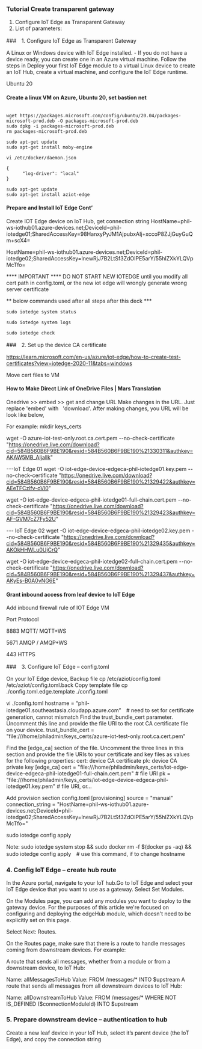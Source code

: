 
### Tutorial Create transparent gateway

1. Configure IoT Edge as Transparent Gateway 
2. List of parameters:


###　1. Configure IoT Edge as Transparent Gateway 

A Linux or Windows device with IoT Edge installed. - If you do not have a device ready, you can create one in an Azure virtual machine. Follow the steps in Deploy your first IoT Edge module to a virtual Linux device to create an IoT Hub, create a virtual machine, and configure the IoT Edge runtime.

Ubuntu 20

#### Create a linux VM on Azure, Ubuntu 20, set bastion net

```hcl
```

```hcl
wget https://packages.microsoft.com/config/ubuntu/20.04/packages-microsoft-prod.deb -O packages-microsoft-prod.deb
sudo dpkg -i packages-microsoft-prod.deb
rm packages-microsoft-prod.deb

sudo apt-get update
sudo apt-get install moby-engine
```

```hcl
vi /etc/docker/daemon.json

{
      "log-driver": "local"
}

```

```hcl
sudo apt-get update
sudo apt-get install aziot-edge
```


#### Prepare and Install IoT Edge Cont’ 

Create IOT Edge device on IoT Hub, get connection string 
HostName=phil-ws-iothub01.azure-devices.net;DeviceId=phil-iotedge01;SharedAccessKey=98HanxyPyJM1AjpubxAIj+xccoP8ZJjGuyGuQm+scX4=

HostName=phil-ws-iothub01.azure-devices.net;DeviceId=phil-iotedge02;SharedAccessKey=lnewRjJ7B2LtSf3ZdOIPE5arY/55hIZXkYLQVpMcTfo=

**** IMPORTANT ****
DO NOT START NEW IOTEDGE until you modify all cert path in config.toml, or the new iot edge will wrongly generate wrong server certificate 


** below commands used after all steps after this deck ***


```hcl
sudo iotedge system status

sudo iotedge system logs

sudo iotedge check
```


###　2. Set up the device CA certificate

https://learn.microsoft.com/en-us/azure/iot-edge/how-to-create-test-certificates?view=iotedge-2020-11&tabs=windows

Move cert files to VM	

####  How to Make Direct Link of OneDrive Files | Mars Translation

Onedrive >> embed  >> get and change URL
Make changes in the URL. Just replace 'embed' with   'download'. After making changes, you URL will be look like below,

For example: 
mkdir keys_certs

wget -O azure-iot-test-only.root.ca.cert.pem --no-check-certificate "https://onedrive.live.com/download?cid=584B560B6F9BE190&resid=584B560B6F9BE190%21330311&authkey=AKAW5MB_AIjallk"

---IoT Edge 01
wget -O iot-edge-device-edgeca-phil-iotedge01.key.pem --no-check-certificate "https://onedrive.live.com/download?cid=584B560B6F9BE190&resid=584B560B6F9BE190%21329422&authkey=AEeTFCzlfv-oVl0"

wget -O iot-edge-device-edgeca-phil-iotedge01-full-chain.cert.pem --no-check-certificate "https://onedrive.live.com/download?cid=584B560B6F9BE190&resid=584B560B6F9BE190%21329423&authkey=AF-GVM7cZ7Fy52U"

--- IoT Edge 02 
wget -O iot-edge-device-edgeca-phil-iotedge02.key.pem --no-check-certificate "https://onedrive.live.com/download?cid=584B560B6F9BE190&resid=584B560B6F9BE190%21329435&authkey=AKOkHHWLu0UjCrQ" 

wget -O iot-edge-device-edgeca-phil-iotedge02-full-chain.cert.pem --no-check-certificate "https://onedrive.live.com/download?cid=584B560B6F9BE190&resid=584B560B6F9BE190%21329437&authkey=AKyEs-B0A0vNG6E"


####  Grant inbound access from leaf device to IoT Edge

Add inbound firewall rule of IOT Edge VM 

Port	Protocol

8883	MQTT/ MQTT+WS

5671	AMQP / AMQP+WS

443	HTTPS


###　3. Configure IoT Edge – config.toml


On your IoT Edge device, 
Backup file
cp /etc/aziot/config.toml /etc/aziot/config.toml.back
Copy template file 
cp ./config.toml.edge.template ./config.toml

vi ./config.toml
hostname = “phil-iotedge01.southeastasia.cloudapp.azure.com”　# need to set for certificate generation, cannot mismatch 
Find the trust_bundle_cert parameter. Uncomment this line and provide the file URI to the root CA certificate file on your device.
trust_bundle_cert = "file:///home/philadmin/keys_certs/azure-iot-test-only.root.ca.cert.pem"

Find the [edge_ca] section of the file. Uncomment the three lines in this section and provide the file URIs to your certificate and key files as values for the following properties:
cert: device CA certificate
pk: device CA private key
[edge_ca]
cert = "file:///home/philadmin/keys_certs/iot-edge-device-edgeca-phil-iotedge01-full-chain.cert.pem"      # file URI
pk = "file:///home/philadmin/keys_certs/iot-edge-device-edgeca-phil-iotedge01.key.pem"              # file URI, or...

Add provision section config.toml 
[provisioning]
source = "manual"
connection_string = "HostName=phil-ws-iothub01.azure-devices.net;DeviceId=phil-iotedge02;SharedAccessKey=lnewRjJ7B2LtSf3ZdOIPE5arY/55hIZXkYLQVpMcTfo=" 

sudo iotedge config apply

Note:  sudo iotedge system stop && sudo docker rm -f $(docker ps -aq) && sudo iotedge config apply　# use this command, if to change hostname

### 4. Config IoT Edge – create hub route

In the Azure portal, navigate to your IoT hub.Go to IoT Edge and select your IoT Edge device that you want to use as a gateway.
Select Set Modules.

On the Modules page, you can add any modules you want to deploy to the gateway device. For the purposes of this article we're focused on configuring and deploying the edgeHub module, which doesn't need to be explicitly set on this page.

Select Next: Routes.

On the Routes page, make sure that there is a route to handle messages coming from downstream devices. For example:

A route that sends all messages, whether from a module or from a downstream device, to IoT Hub:

Name: allMessagesToHub
Value: FROM /messages/* INTO $upstream
A route that sends all messages from all downstream devices to IoT Hub:

Name: allDownstreamToHub
Value: FROM /messages/* WHERE NOT IS_DEFINED ($connectionModuleId) INTO $upstream

### 5. Prepare downstream device – authentication to hub

Create a new leaf device in your IoT Hub, select it’s parent device (the IoT Edge), and copy the connection string 


